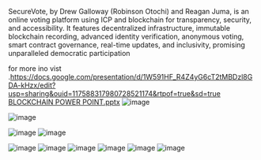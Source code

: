 SecureVote, by Drew Galloway (Robinson Otochi) and Reagan Juma, is an online voting platform using ICP and blockchain for transparency, security, and accessibility. It features decentralized infrastructure, immutable blockchain recording, advanced identity verification, anonymous voting, smart contract governance, real-time updates, and inclusivity, promising unparalleled democratic participation

for more ino vist  .https://docs.google.com/presentation/d/1W591HF_R4Z4yG6cT2tMBDzl8GDA-kHzx/edit?usp=sharing&ouid=117588317980728521174&rtpof=true&sd=true
[BLOCKCHAIN POWER POINT.pptx](https://github.com/DrewGalowayDev/online-blockchain-voting-system/files/15075054/BLOCKCHAIN.POWER.POINT.pptx)
![image](https://github.com/DrewGalowayDev/online-blockchain-voting-system/assets/152277726/5cfffd3a-f123-495d-9af7-31fa32fa9e6a)

![image](https://github.com/DrewGalowayDev/online-blockchain-voting-system/assets/152277726/0832f7e3-3505-40f6-a78f-f6094206e521)

![image](https://github.com/DrewGalowayDev/online-blockchain-voting-system/assets/152277726/655efd5b-ea13-4fd2-8a5d-d254c48930d0)
![image](https://github.com/DrewGalowayDev/online-blockchain-voting-system/assets/152277726/592e8ac1-0e02-4695-b06a-91c08a04179c)


![image](https://github.com/DrewGalowayDev/online-blockchain-voting-system/assets/152277726/e44ca86b-14d2-4b2f-8722-d3b1d2323d2d)
![image](https://github.com/DrewGalowayDev/online-blockchain-voting-system/assets/152277726/d64c197c-d13b-40af-a516-039222613aaf)
![image](https://github.com/DrewGalowayDev/online-blockchain-voting-system/assets/152277726/a7d8c506-4fd1-4a24-a60d-ba00e392c502)
![image](https://github.com/DrewGalowayDev/online-blockchain-voting-system/assets/152277726/2fa26c24-fd8e-4011-8592-6326b90dfe8a)
![image](https://github.com/DrewGalowayDev/online-blockchain-voting-system/assets/152277726/403f24d8-9eac-4802-aedf-d1a16c0b5e9a)
![image](https://github.com/DrewGalowayDev/online-blockchain-voting-system/assets/152277726/60bf89df-5bbd-4984-a1dc-7855d22c8065)
